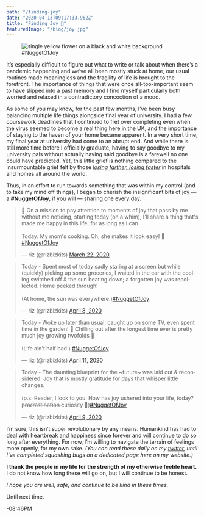 ```yaml
---
path: "/finding-joy"
date: "2020-04-13T09:17:33.962Z"
title: "Finding Joy 🐠"
featuredImage: "/blog/joy.jpg"
---
```


<figure>
<img src="/blog/joy.jpg" alt="single yellow flower on a black and white background"/>  
<figcaption>#NuggetOfJoy</figcaption>
</figure>

It’s especially difficult to figure out what to write or talk about when there’s a pandemic happening and we’ve all been mostly stuck at home, our usual routines made meaningless and the fragility of life is brought to the forefront. The importance of things that were once all-too-important seem to have slipped into a past memory and I find myself particularly both worried and relaxed in a contradictory concoction of a mood.  


As some of you may know, for the past few months, I’ve been busy balancing multiple life things alongside final year of university. I had a few coursework deadlines that I continued to fret over completing even when the virus seemed to become a real thing here in the UK, and the importance of staying to the haven of your home became apparent. In a very short time, my final year at university had come to an abrupt end. And while there is still more time before I officially graduate, having to say goodbye to my university pals without actually having said goodbye is a farewell no one could have predicted. Yet, this little grief is nothing compared to the insurmountable grief felt by those <a href="https://www.poetryfoundation.org/poems/47536/one-art">_losing farther, losing faster_</a> in hospitals and homes all around the world.  


Thus, in an effort to run towards something that was within my control (and to take my mind off things), I began to cherish the insignificant bits of joy — a __#NuggetOfJoy__, if you will — sharing one every day.  


<div class="full-width twitter-section black-bg">  

<div class="flex-grid">

<blockquote class="twitter-tweet"><p lang="en" dir="ltr">👋 On a mission to pay attention to moments of joy that pass by me without me noticing, starting today (on a whim), I&#39;ll share a thing that&#39;s made me happy in this life, for as long as I can.<br><br>Today: My mom&#39;s cooking. Oh, she makes it look easy! 👑<a href="https://twitter.com/hashtag/NuggetOfJoy?src=hash&amp;ref_src=twsrc%5Etfw">#NuggetOfJoy</a></p>&mdash; riz (@rizbizkits) <a href="https://twitter.com/rizbizkits/status/1241854604603727872?ref_src=twsrc%5Etfw">March 22, 2020</a></blockquote>

<blockquote class="twitter-tweet"><p lang="en" dir="ltr">Today - Spent most of today sadly staring at a screen but while (quickly) picking up some groceries, I waited in the car with the cooling switched off &amp; the sun beating down; a forgotten joy was recollected. Home peeked through! <br><br>(At home, the sun was everywhere.)<a href="https://twitter.com/hashtag/NuggetOfJoy?src=hash&amp;ref_src=twsrc%5Etfw">#NuggetOfJoy</a></p>&mdash; riz (@rizbizkits) <a href="https://twitter.com/rizbizkits/status/1248026172719607808?ref_src=twsrc%5Etfw">April 8, 2020</a></blockquote>

<blockquote class="twitter-tweet"><p lang="en" dir="ltr">Today - Woke up later than usual, caught up on some TV, even spent time in the garden! 🤯 Chilling out after the longest time ever is pretty much joy growing twofolds 💛<br><br>(Life ain&#39;t half bad.) <a href="https://twitter.com/hashtag/NuggetOfJoy?src=hash&amp;ref_src=twsrc%5Etfw">#NuggetOfJoy</a></p>&mdash; riz (@rizbizkits) <a href="https://twitter.com/rizbizkits/status/1249082761593438209?ref_src=twsrc%5Etfw">April 11, 2020</a></blockquote>

<blockquote class="twitter-tweet"><p lang="en" dir="ltr">Today - The daunting blueprint for the ~future~ was laid out &amp; reconsidered. Joy that is mostly gratitude for days that whisper little changes.<br><br>(p.s. Reader, I look to you. How has joy ushered into your life, today? p̶r̶o̶c̶r̶a̶s̶t̶i̶n̶a̶t̶i̶o̶n̶ curiosity 🙈)<a href="https://twitter.com/hashtag/NuggetOfJoy?src=hash&amp;ref_src=twsrc%5Etfw">#NuggetOfJoy</a></p>&mdash; riz (@rizbizkits) <a href="https://twitter.com/rizbizkits/status/1248334565887918080?ref_src=twsrc%5Etfw">April 9, 2020</a></blockquote>

</div>

</div>


I’m sure, this isn’t super revolutionary by any means. Humankind has had to deal with heartbreak and happiness since forever and will continue to do so long after everything. For now, I’m willing to navigate the terrain of feelings more openly, for my own sake. _(You can read these daily on my <a href="https://twitter.com/rizbizkits">twitter</a>, until I’ve completed squashing bugs on a dedicated page here on my website.)_  

__I thank the people in my life for the strength of my otherwise feeble heart.__ I do not know how long these will go on, but I will continue to be honest.

_I hope you are well, safe, and continue to be kind in these times._  


 Until next time.  

 -08:46PM



